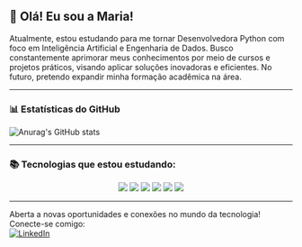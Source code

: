 ## 👋 Olá! Eu sou a Maria!  

Atualmente, estou estudando para me tornar Desenvolvedora Python com foco em Inteligência Artificial e Engenharia de Dados. Busco constantemente aprimorar meus conhecimentos por meio de cursos e projetos práticos, visando aplicar soluções inovadoras e eficientes. No futuro, pretendo expandir minha formação acadêmica na área.  

---

### 📊 Estatísticas do GitHub  
![Anurag's GitHub stats](https://github-readme-stats.vercel.app/api?username=mariaeducorrea&show_icons=true&theme=tokyonight)  

---

### 📚 Tecnologias que estou estudando:  
<div align="center">
    <img src="https://img.shields.io/badge/Python-3776AB?style=for-the-badge&logo=python&logoColor=white"/>
    <img src="https://img.shields.io/badge/PostgreSQL-316192?style=for-the-badge&logo=postgresql&logoColor=white"/>
    <img src="https://img.shields.io/badge/MySQL-005C84?style=for-the-badge&logo=mysql&logoColor=white"/>
    <img src="https://img.shields.io/badge/SQLite-07405E?style=for-the-badge&logo=sqlite&logoColor=white"/>
    <img src="https://img.shields.io/badge/Git-F05032?style=for-the-badge&logo=git&logoColor=white"/>
    <img src="https://img.shields.io/badge/VSCode-007ACC?style=for-the-badge&logo=visual-studio-code&logoColor=white"/>
</div>  

---
Aberta a novas oportunidades e conexões no mundo da tecnologia! Conecte-se comigo:  
[![LinkedIn](https://img.shields.io/badge/LinkedIn-0077B5?style=for-the-badge&logo=linkedin&logoColor=white)](https://www.linkedin.com/in/maria-eduarda-corr%C3%AAa-544725279/)  

